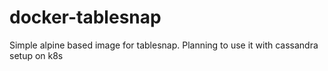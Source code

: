 # docker-tablesnap
Simple alpine based image for tablesnap. Planning to use it with cassandra setup on k8s
